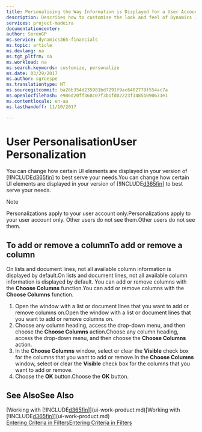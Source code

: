 ```yaml
---
title: Personalising the Way Information is Displayed for a User Account | Microsoft Docs
description: Describes how to customise the look and feel of Dynamics 365 for your user account.
services: project-madeira
documentationcenter: 
author: SorenGP
ms.service: dynamics365-financials
ms.topic: article
ms.devlang: na
ms.tgt_pltfrm: na
ms.workload: na
ms.search.keywords: customize, personalize
ms.date: 03/29/2017
ms.author: sgroespe
ms.translationtype: HT
ms.sourcegitcommit: ba26b354d235981bd7291f9ac6402779f554ac7a
ms.openlocfilehash: e986d20ff368c07f3b1fd02223f3485b090673e1
ms.contentlocale: en-au
ms.lasthandoff: 11/10/2017

---
```

# <a name="user-personalization"></a><span data-ttu-id="9560b-103">User Personalisation</span><span class="sxs-lookup"><span data-stu-id="9560b-103">User Personalization</span></span>
<span data-ttu-id="9560b-104">You can change how certain UI elements are displayed in your version of [!INCLUDE[d365fin](includes/d365fin_md.md)] to best serve your needs.</span><span class="sxs-lookup"><span data-stu-id="9560b-104">You can change how certain UI elements are displayed in your version of [!INCLUDE[d365fin](includes/d365fin_md.md)] to best serve your needs.</span></span>

> [!NOTE]  
>   <span data-ttu-id="9560b-105">Personalizations apply to your user account only.</span><span class="sxs-lookup"><span data-stu-id="9560b-105">Personalizations apply to your user account only.</span></span> <span data-ttu-id="9560b-106">Other users do not see them.</span><span class="sxs-lookup"><span data-stu-id="9560b-106">Other users do not see them.</span></span>

## <a name="to-add-or-remove-a-column"></a><span data-ttu-id="9560b-107">To add or remove a column</span><span class="sxs-lookup"><span data-stu-id="9560b-107">To add or remove a column</span></span>
<span data-ttu-id="9560b-108">On lists and document lines, not all available column information is displayed by default.</span><span class="sxs-lookup"><span data-stu-id="9560b-108">On lists and document lines, not all available column information is displayed by default.</span></span> <span data-ttu-id="9560b-109">You can add or remove columns with the **Choose Columns** function.</span><span class="sxs-lookup"><span data-stu-id="9560b-109">You can add or remove columns with the **Choose Columns** function.</span></span>

1. <span data-ttu-id="9560b-110">Open the window with a list or document lines that you want to add or remove columns on.</span><span class="sxs-lookup"><span data-stu-id="9560b-110">Open the window with a list or document lines that you want to add or remove columns on.</span></span>
2. <span data-ttu-id="9560b-111">Choose any column heading, access the drop-down menu, and then choose the **Choose Columns** action.</span><span class="sxs-lookup"><span data-stu-id="9560b-111">Choose any column heading, access the drop-down menu, and then choose the **Choose Columns** action.</span></span>
3. <span data-ttu-id="9560b-112">In the **Choose Columns** window, select or clear the **Visible** check box for the columns that you want to add or remove.</span><span class="sxs-lookup"><span data-stu-id="9560b-112">In the **Choose Columns** window, select or clear the **Visible** check box for the columns that you want to add or remove.</span></span>
4. <span data-ttu-id="9560b-113">Choose the **OK** button.</span><span class="sxs-lookup"><span data-stu-id="9560b-113">Choose the **OK** button.</span></span>

## <a name="see-also"></a><span data-ttu-id="9560b-114">See Also</span><span class="sxs-lookup"><span data-stu-id="9560b-114">See Also</span></span>
<span data-ttu-id="9560b-115">[Working with [!INCLUDE[d365fin](includes/d365fin_md.md)]](ui-work-product.md)</span><span class="sxs-lookup"><span data-stu-id="9560b-115">[Working with [!INCLUDE[d365fin](includes/d365fin_md.md)]](ui-work-product.md)</span></span>  
[<span data-ttu-id="9560b-116">Entering Criteria in Filters</span><span class="sxs-lookup"><span data-stu-id="9560b-116">Entering Criteria in Filters</span></span>](ui-enter-criteria-filters.md)

